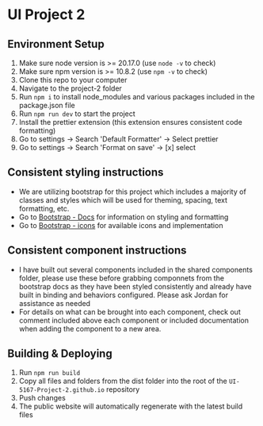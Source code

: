 # UI Project 2

## Environment Setup

1. Make sure node version is >= 20.17.0 (use `node -v` to check)
2. Make sure npm version is >= 10.8.2 (use `npm -v` to check)
3. Clone this repo to your computer
4. Navigate to the project-2 folder
5. Run `npm i` to install node_modules and various packages included in the package.json file
6. Run `npm run dev` to start the project
7. Install the prettier extension (this extension ensures consistent code formatting)
8. Go to settings -> Search 'Default Formatter' -> Select prettier
9. Go to settings -> Search 'Format on save' -> [x] select

## Consistent styling instructions

- We are utilizing bootstrap for this project which includes a majority of classes and styles which will be used for theming, spacing, text formatting, etc.
- Go to [Bootstrap - Docs](https://getbootstrap.com/docs/5.2/getting-started/introduction/) for information on styling and formatting
- Go to [Bootstrap - icons](https://icons.getbootstrap.com/) for available icons and implementation

## Consistent component instructions

- I have built out several components included in the shared components folder, please use these before grabbing componnets from the bootstrap docs as they have been styled consistently and already have built in binding and behaviors configured. Please ask Jordan for assistance as needed
- For details on what can be brought into each component, check out comment included above each component or included documentation when adding the component to a new area.

## Building & Deploying

1. Run `npm run build`
2. Copy all files and folders from the dist folder into the root of the `UI-5167-Project-2.github.io` repository
3. Push changes
4. The public website will automatically regenerate with the latest build files
